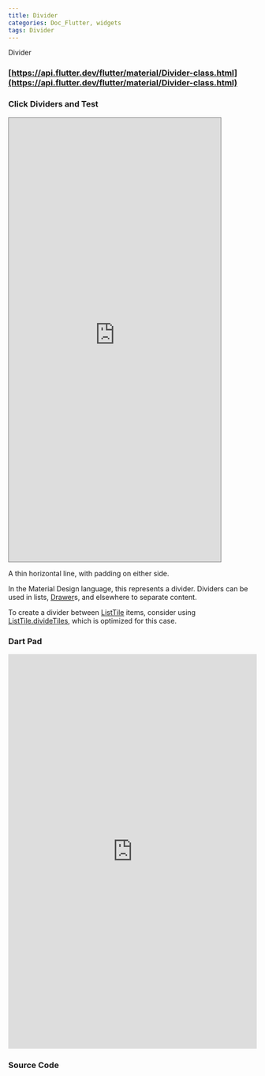 ```yaml
---
title: Divider
categories: Doc_Flutter, widgets
tags: Divider
---
```

Divider

### [https://api.flutter.dev/flutter/material/Divider-class.html](https://api.flutter.dev/flutter/material/Divider-class.html)

### Click Dividers and Test

<iframe src="https://kissthecoke.github.io/doc_flutter_samples//" style="width:430px;height:900px;border:1px solid gray"></iframe>


A thin horizontal line, with padding on either side.

In the Material Design language, this represents a divider. Dividers can be used in lists, [Drawer](https://api.flutter.dev/flutter/material/Drawer-class.html)s, and elsewhere to separate content.

To create a divider between [ListTile](https://api.flutter.dev/flutter/material/ListTile-class.html) items, consider using [ListTile.divideTiles](https://api.flutter.dev/flutter/material/ListTile/divideTiles.html), which is optimized for this case.

### Dart Pad

<iframe src="https://dartpad.dev/?id=da25e80ea44bc87f6ba8a913ca433c06" style="width:100%;height:800px;border:none"></iframe>

### Source Code

<script src="https://gist.github.com/kissthecoke/da25e80ea44bc87f6ba8a913ca433c06.js"></script>
